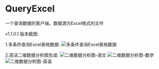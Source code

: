 # QueryExcel
一个查询数据的客户端，数据源为Excel格式的文件


v1.1.0.1 版本截图:

1.多条件查询Excel表格数据:
![多条件查询Excel表格数据](https://github.com/KaryoYou/QueryExcel/assets/62101443/4d821008-d3e0-46d5-b6e0-bd4316f2d243)

2.简洁二维数据分析图生成:
![二维数据分析图-语文](https://github.com/KaryoYou/QueryExcel/assets/62101443/58c9b1ad-3596-4a32-887e-32738ab2e64c)
![二维数据分析图-数学](https://github.com/KaryoYou/QueryExcel/assets/62101443/4994d212-8342-4ee6-b217-8987655fbf1e)
![二维数据分析图-英语](https://github.com/KaryoYou/QueryExcel/assets/62101443/1d66fe9d-d77d-4a83-bf26-8324e2b1dfab)
